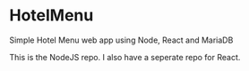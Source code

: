 # HotelMenu
Simple Hotel Menu web app using Node, React and MariaDB

This is the NodeJS repo. I also have a seperate repo for React.
